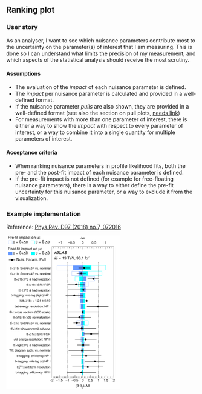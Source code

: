 ## Ranking plot

### User story
As an analyser, I want to see which nuisance parameters contribute most to the uncertainty on the parameter(s) of interest that I am measuring. This is done so I can understand what limits the precision of my measurement, and which aspects of the statistical analysis should receive the most scrutiny.

#### Assumptions
- The evaluation of the _impact_ of each nuisance parameter is defined.
- The _impact_ per nuisance parameter is calculated and provided in a well-defined format.
- If the nuisance parameter _pulls_ are also shown, they are provided in a well-defined format (see also the section on pull plots, [needs link](link))
- For measurements with more than one parameter of interest, there is either a way to show the _impact_ with respect to every parameter of interest, or a way to combine it into a single quantity for multiple parameters of interest.

#### Acceptance criteria
- When ranking nuisance parameters in profile likelihood fits, both the pre- and the post-fit impact of each nuisance parameter is defined.
- If the pre-fit impact is not defined (for example for free-floating nuisance parameters), there is a way to either define the pre-fit uncertainty for this nuisance parameter, or a way to exclude it from the visualization.

### Example implementation
Reference: [Phys.Rev. D97 (2018) no.7, 072016
](https://doi.org/10.1103/PhysRevD.97.072016)

<img src="ranking_plot.png" alt="ranking plot" width="300"/>